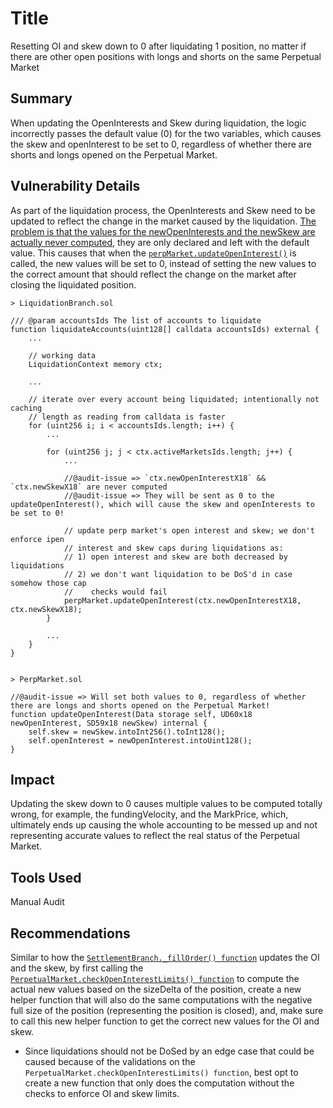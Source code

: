 # Title
Resetting OI and skew down to 0 after liquidating 1 position, no matter if there are other open positions with longs and shorts on the same Perpetual Market

## Summary
When updating the OpenInterests and Skew during liquidation, the logic incorrectly passes the default value (0) for the two variables, which causes the skew and openInterest to be set to 0, regardless of whether there are shorts and longs opened on the Perpetual Market.

## Vulnerability Details
As part of the liquidation process, the OpenInterests and Skew need to be updated to reflect the change in the market caused by the liquidation. [The problem is that the values for the newOpenInterests and the newSkew are actually never computed](https://github.com/Cyfrin/2024-07-zaros/blob/main/src/perpetuals/branches/LiquidationBranch.sol#L200-L202), they are only declared and left with the default value. This causes that when the [`perpMarket.updateOpenInterest()`](https://github.com/Cyfrin/2024-07-zaros/blob/main/src/perpetuals/leaves/PerpMarket.sol#L354-L357) is called, the new values will be set to 0, instead of setting the new values to the correct amount that should reflect the change on the market after closing the liquidated position.

```
> LiquidationBranch.sol

/// @param accountsIds The list of accounts to liquidate
function liquidateAccounts(uint128[] calldata accountsIds) external {
    ...

    // working data
    LiquidationContext memory ctx;

    ...

    // iterate over every account being liquidated; intentionally not caching
    // length as reading from calldata is faster
    for (uint256 i; i < accountsIds.length; i++) {
        ...

        for (uint256 j; j < ctx.activeMarketsIds.length; j++) {
            ...

            //@audit-issue => `ctx.newOpenInterestX18` && `ctx.newSkewX18` are never computed
            //@audit-issue => They will be sent as 0 to the updateOpenInterest(), which will cause the skew and openInterests to be set to 0!

            // update perp market's open interest and skew; we don't enforce ipen
            // interest and skew caps during liquidations as:
            // 1) open interest and skew are both decreased by liquidations
            // 2) we don't want liquidation to be DoS'd in case somehow those cap
            //    checks would fail
            perpMarket.updateOpenInterest(ctx.newOpenInterestX18, ctx.newSkewX18);
        }

        ...
    }
}


> PerpMarket.sol

//@audit-issue => Will set both values to 0, regardless of whether there are longs and shorts opened on the Perpetual Market!
function updateOpenInterest(Data storage self, UD60x18 newOpenInterest, SD59x18 newSkew) internal {
    self.skew = newSkew.intoInt256().toInt128();
    self.openInterest = newOpenInterest.intoUint128();
}

```

## Impact
Updating the skew down to 0 causes multiple values to be computed totally wrong, for example, the fundingVelocity, and the MarkPrice, which, ultimately ends up causing the whole accounting to be messed up and not representing accurate values to reflect the real status of the Perpetual Market.

## Tools Used
Manual Audit

## Recommendations
Similar to how the [`SettlementBranch._fillOrder() function`]() updates the OI and the skew, by first calling the [`PerpetualMarket.checkOpenInterestLimits() function`](https://github.com/Cyfrin/2024-07-zaros/blob/main/src/perpetuals/branches/SettlementBranch.sol#L454-L460) to compute the actual new values based on the sizeDelta of the position, create a new helper function that will also do the same computations with the negative full size of the position (representing the position is closed), and, make sure to call this new helper function to get the correct new values for the OI and skew.
- Since liquidations should not be DoSed by an edge case that could be caused because of the validations on the `PerpetualMarket.checkOpenInterestLimits() function`, best opt to create a new function that only does the computation without the checks to enforce OI and skew limits.